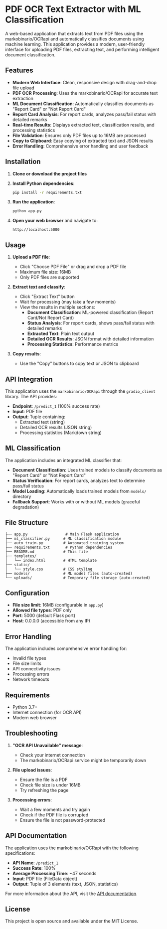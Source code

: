 # PDF OCR Text Extractor with ML Classification

A web-based application that extracts text from PDF files using the markobinario/OCRapi and automatically classifies documents using machine learning. This application provides a modern, user-friendly interface for uploading PDF files, extracting text, and performing intelligent document classification.

## Features

- **Modern Web Interface**: Clean, responsive design with drag-and-drop file upload
- **PDF OCR Processing**: Uses the markobinario/OCRapi for accurate text extraction
- **ML Document Classification**: Automatically classifies documents as "Report Card" or "Not Report Card"
- **Report Card Analysis**: For report cards, analyzes pass/fail status with detailed remarks
- **Real-time Results**: Displays extracted text, classification results, and processing statistics
- **File Validation**: Ensures only PDF files up to 16MB are processed
- **Copy to Clipboard**: Easy copying of extracted text and JSON results
- **Error Handling**: Comprehensive error handling and user feedback

## Installation

1. **Clone or download the project files**

2. **Install Python dependencies**:
   ```bash
   pip install -r requirements.txt
   ```

3. **Run the application**:
   ```bash
   python app.py
   ```

4. **Open your web browser** and navigate to:
   ```
   http://localhost:5000
   ```

## Usage

1. **Upload a PDF file**:
   - Click "Choose PDF File" or drag and drop a PDF file
   - Maximum file size: 16MB
   - Only PDF files are supported

2. **Extract text and classify**:
   - Click "Extract Text" button
   - Wait for processing (may take a few moments)
   - View the results in multiple sections:
     - **Document Classification**: ML-powered classification (Report Card/Not Report Card)
     - **Status Analysis**: For report cards, shows pass/fail status with detailed remarks
     - **Extracted Text**: Plain text output
     - **Detailed OCR Results**: JSON format with detailed information
     - **Processing Statistics**: Performance metrics

3. **Copy results**:
   - Use the "Copy" buttons to copy text or JSON to clipboard

## API Integration

This application uses the `markobinario/OCRapi` through the `gradio_client` library. The API provides:

- **Endpoint**: `/predict_1` (100% success rate)
- **Input**: PDF file
- **Output**: Tuple containing:
  - Extracted text (string)
  - Detailed OCR results (JSON string)
  - Processing statistics (Markdown string)

## ML Classification

The application includes an integrated ML classifier that:

- **Document Classification**: Uses trained models to classify documents as "Report Card" or "Not Report Card"
- **Status Verification**: For report cards, analyzes text to determine pass/fail status
- **Model Loading**: Automatically loads trained models from `models/` directory
- **Fallback Support**: Works with or without ML models (graceful degradation)

## File Structure

```
├── app.py                 # Main Flask application
├── ml_classifier.py      # ML classification module
├── auto_train.py         # Automated training system
├── requirements.txt       # Python dependencies
├── README.md             # This file
├── templates/
│   └── index.html        # HTML template
├── static/
│   └── style.css         # CSS styling
├── models/               # ML model files (auto-created)
└── uploads/              # Temporary file storage (auto-created)
```

## Configuration

- **File size limit**: 16MB (configurable in `app.py`)
- **Allowed file types**: PDF only
- **Port**: 5000 (default Flask port)
- **Host**: 0.0.0.0 (accessible from any IP)

## Error Handling

The application includes comprehensive error handling for:

- Invalid file types
- File size limits
- API connectivity issues
- Processing errors
- Network timeouts

## Requirements

- Python 3.7+
- Internet connection (for OCR API)
- Modern web browser

## Troubleshooting

1. **"OCR API Unavailable" message**:
   - Check your internet connection
   - The markobinario/OCRapi service might be temporarily down

2. **File upload issues**:
   - Ensure the file is a PDF
   - Check file size is under 16MB
   - Try refreshing the page

3. **Processing errors**:
   - Wait a few moments and try again
   - Check if the PDF file is corrupted
   - Ensure the file is not password-protected

## API Documentation

The application uses the markobinario/OCRapi with the following specifications:

- **API Name**: `/predict_1`
- **Success Rate**: 100%
- **Average Processing Time**: ~47 seconds
- **Input**: PDF file (FileData object)
- **Output**: Tuple of 3 elements (text, JSON, statistics)

For more information about the API, visit the [API documentation](https://huggingface.co/spaces/markobinario/OCRapi).

## License

This project is open source and available under the MIT License.
